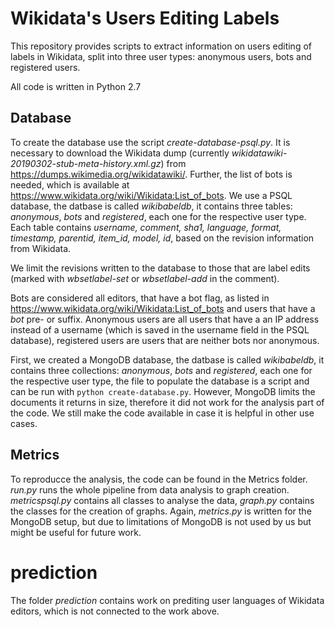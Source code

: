 # Wikidata's Users Editing Labels

This repository provides scripts to extract information on users editing of labels in Wikidata, split into three user types: anonymous users, bots and registered users. 


All code is written in Python 2.7

## Database

To create the database use the script *create-database-psql.py*. It is necessary to download the Wikidata dump (currently *wikidatawiki-20190302-stub-meta-history.xml.gz*) from https://dumps.wikimedia.org/wikidatawiki/. Further, the list of bots is needed, which is available at https://www.wikidata.org/wiki/Wikidata:List_of_bots. 
We use a PSQL database, the datbase is called *wikibabeldb*, it contains three tables: *anonymous*, *bots* and *registered*, each one for the respective user type. Each table contains *username, comment, sha1, language, format, timestamp, parentid, item_id, model, id*, based on the revision information from Wikidata. 

We limit the revisions written to the database to those that are label edits (marked with *wbsetlabel-set* or *wbsetlabel-add* in the comment). 

Bots are considered all editors, that have a bot flag, as listed in https://www.wikidata.org/wiki/Wikidata:List_of_bots and users that have a *bot* pre- or suffix. 
Anonymous users are all users that have a an IP address instead of a username (which is saved in the username field in the PSQL database), registered users are users that are neither bots nor anonymous.


First, we created a MongoDB database, the datbase is called *wikibabeldb*, it contains three collections: *anonymous*, *bots* and *registered*, each one for the respective user type, the file to populate the database is a script and can be run with `python create-database.py`. However, MongoDB limits the documents it returns in size, therefore it did not work for the analysis part of the code. We still make the code available in case it is helpful in other use cases. 

## Metrics
To reproducce the analysis, the code can be found in the Metrics folder. *run.py* runs the whole pipeline from data analysis to graph creation. *metricspsql.py* contains all classes to analyse the data, *graph.py* contains the classes for the creation of graphs. 
Again, *metrics.py* is written for the MongoDB setup, but due to limitations of MongoDB is not used by us but might be useful for future work. 

# prediction
The folder *prediction* contains work on prediting user languages of Wikidata editors, which is not connected to the work above. 
